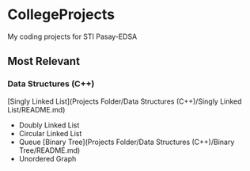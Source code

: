 # CollegeProjects
My coding projects for STI Pasay-EDSA


## Most Relevant

### Data Structures (C++)
[Singly Linked List](Projects Folder/Data Structures (C++)/Singly Linked List/README.md)
- Doubly Linked List
- Circular Linked List
- Queue
[Binary Tree](Projects Folder/Data Structures (C++)/Binary Tree/README.md)
- Unordered Graph
